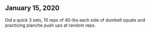 ## January 15, 2020

Did a quick 3 sets, 10 reps of 40-lbs each side of dumbell squats and practicing planche push ups at random reps.
